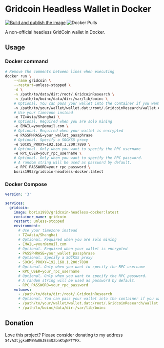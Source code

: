 # Gridcoin Headless Wallet in Docker

[![Build and publish the image](https://github.com/boris1993/gridcoin-headless-docker/actions/workflows/build.yml/badge.svg)](https://github.com/boris1993/gridcoin-headless-docker/actions/workflows/build.yml)
![Docker Pulls](https://img.shields.io/docker/pulls/boris1993/gridcoin-headless-docker)

A non-official headless GridCoin wallet in Docker.

## Usage

### Docker command

```bash
# Remove the comments between lines when executing
docker run \
    --name gridcoin \
    --restart=unless-stopped \
    -d \
    -v /path/to/data/dir:/root/.GridcoinResearch \
    -v /path/to/boinc/data/dir:/var/lib/boinc \
    # Optional. You can pass your wallet into the container if you want
    -v /path/to/your/wallet/wallet.dat:/root/.GridcoinResearch/wallet.dat \
    # Use your timezone instead
    -e TZ=Asia/Shanghai \
    # Optional. Required when you are solo mining
    -e EMAIL=your@email.com \
    # Optional. Required when your wallet is encrypted
    -e PASSPHRASE=your_wallet_passphrase
    # Optional. Specify a SOCKS5 proxy
    -e SOCKS_PROXY=192.168.1.200:7890 \
    # Optional. Only when you want to specify the RPC username
    -e RPC_USER=your_rpc_username \
    # Optional. Only when you want to specify the RPC password.
    # A random string will be used as password by default.
    -e RPC_PASSWORD=your_rpc_password \
    boris1993/gridcoin-headless-docker:latest
```

### Docker Compose

```yaml
version: '3'

services:
  gridcoin:
    image: boris1993/gridcoin-headless-docker:latest
    container_name: gridcoin
    restart: unless-stopped
    environment:
      # Use your timezone instead
      - TZ=Asia/Shanghai
      # Optional. Required when you are solo mining
      - EMAIL=your@email.com
      # Optional. Required when your wallet is encrypted
      - PASSPHRASE=your_wallet_passphrase
      # Optional. Specify a SOCKS5 proxy
      - SOCKS_PROXY=192.168.1.200:7890
      # Optional. Only when you want to specify the RPC username
      - RPC_USER=your_rpc_username
      # Optional. Only when you want to specify the RPC password.
      # A random string will be used as password by default.
      - RPC_PASSWORD=your_rpc_password
    volumes:
      - /path/to/data/dir:/root/.GridcoinResearch
      # Optional. You can pass your wallet into the container if you want
      - /path/to/your/wallet/wallet.dat:/root/.GridcoinResearch/wallet.dat
      - /path/to/boinc/data/dir:/var/lib/boinc

```

## Donation

Love this project? Please consider donating to my address `S4vA3tjgkoBMEWu8EJESmQZbnKtqNPTYFX`.
